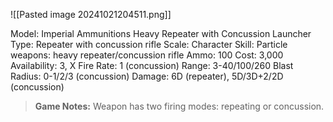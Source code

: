 ![[Pasted image 20241021204511.png]]

Model: Imperial Ammunitions Heavy Repeater with
Concussion Launcher
Type: Repeater with concussion rifle
Scale: Character
Skill: Particle weapons: heavy repeater/concussion rifle
Ammo: 100
Cost: 3,000
Availability: 3, X
Fire Rate: 1 (concussion)
Range: 3-40/100/260
Blast Radius: 0-1/2/3 (concussion)
Damage: 6D (repeater), 5D/3D+2/2D (concussion)

> **Game Notes:** 
> Weapon has two firing modes: repeating or concussion.